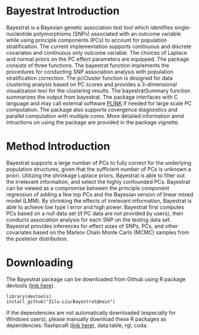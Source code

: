 # Bayestrat Introduction
Bayestrat is a Bayesian genetic association test tool which identifies single-nucleotide polymorphisms (SNPs) associated with an outcome variable while using principle components (PCs) to account for population stratification. The current implementation supports continuous and discrete covariates and continuous only outcome variable. The choices of Laplace and normal priors on the PC effect parameters are equipped. The package consists of three functions. The bayestrat function implements the procedures for conducting SNP association analysis with population stratification correction. The pcCluster function is designed for data clustering analysis based on PC scores and provides a 3-dimensional visualization tool for the clustering results. The bayestratSummary function summarizes the output from bayestrat. The package interfaces with C language and may call external software [PLINK](https://www.cog-genomics.org/plink/) if needed for large scale PC computation. The package also supports covergence diagnostics and parallel computation with multiple cores. More detailed information annd intructions on using the package are provided in the package vignette.

# Method Introduction
Bayestrat supports a large number of PCs to fully correct for the underlying population structures, given that the sufficient number of PCs is unknown a priori. Utilizing the shrinkage Laplace priors, Bayestrat is able to filter out the irrelevant information, and select the highly confounded PCs. Bayestrat can be viewed as a compromise between the principle component regression of adding a few top PCs and the Bayesian version of linear mixed model (LMM). By shrinking the effects of irrelevant information, Bayestrat is able to achieve low type I error and high power.
Bayestrat first computes PCs based on a null data set (if PC data are not provided by users), then conducts association analysis for each SNP on the testing data set. Bayestrat provides inferences for effect sizes of SNPs, PCs, and other covariates based on the Markov Chain Monte Carlo (MCMC) samples from the posterior distribution.

# Downloading
The Bayestrat package can be downloaded from Github using R package devtools ([link here](https://cran.r-project.org/web/packages/devtools/index.html)).
```{r,warning=FALSE,message=FALSE,results=F}
library(devtools)
install_github("Zilu-Liu/Bayestrat@main")
```

If the dependencies are not automatically downloaded (especially for Windows users), please manually download these R packages as dependencies: flashpcaR ([link here](https://github.com/gabraham/flashpca)), data.table, rgl, coda.

